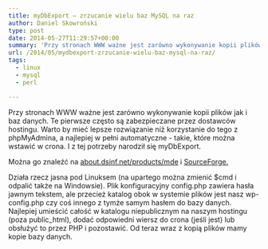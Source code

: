 ```yaml
---
title: myDbExport – zrzucanie wielu baz MySQL na raz
author: Daniel Skowroński
type: post
date: 2014-05-27T11:29:57+00:00
summary: 'Przy stronach WWW ważne jest zarówno wykonywanie kopii plików jak i baz danych. Te pierwsze często są zabezpieczane przez dostawców hostingu. Warto by mieć lepsze rozwiązanie niż korzystanie do tego z phpMyAdmina, a najlepiej w pełni automatyczne - takie, które można wstawić w crona. I z tej potrzeby narodził się myDbExport.'
url: /2014/05/mydbexport-zrzucanie-wielu-baz-mysql-na-raz/
tags:
  - linux
  - mysql
  - perl

---
```

Przy stronach WWW ważne jest zarówno wykonywanie kopii plików jak i baz danych. Te pierwsze często są zabezpieczane przez dostawców hostingu. Warto by mieć lepsze rozwiązanie niż korzystanie do tego z phpMyAdmina, a najlepiej w pełni automatyczne - takie, które można wstawić w crona. I z tej potrzeby narodził się myDbExport.

Można go znaleźć na [about.dsinf.net/products/mde][1] i [SourceForge.][2] 

Działa rzecz jasna pod Linuksem (na upartego można zmienić $cmd i odpalić także na Windowsie). Plik konfiguracyjny config.php zawiera hasła jawnym tekstem, ale przecież katalog obok w systemie plików jest nasz wp-config.php czy coś innego z tymże samym hasłem do bazy danych. Najlepiej umieścić całość w katalogu niepublicznym na naszym hostingu (poza public_html), dodać odpowiedni wiersz do crona (jeśli jest) lub obsłużyć to przez PHP i pozostawić. Od teraz wraz z kopią plików mamy kopie bazy danych.

 [1]: http://about.dsinf.net/products/mde "http://about.dsinf.net/products/mde"
 [2]: https://sourceforge.net/projects/mydbexport "https://sourceforge.net/projects/mydbexport"